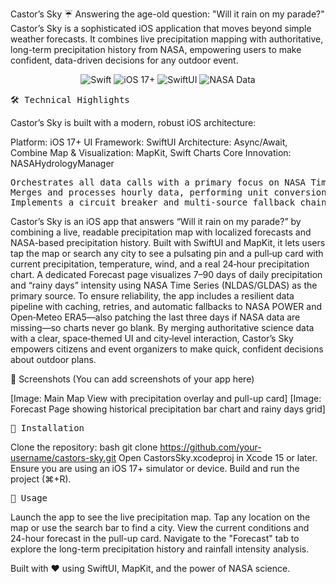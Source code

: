 Castor’s Sky ☔️
Answering the age-old question: "Will it rain on my parade?"
Castor’s Sky is a sophisticated iOS application that moves beyond simple weather forecasts. It combines live precipitation mapping with authoritative, long-term precipitation history from NASA, empowering users to make confident, data-driven decisions for any outdoor event.

<p align="center"> <img src="https://img.shields.io/badge/Swift-5.9-F05138.svg" alt="Swift"> <img src="https://img.shields.io/badge/iOS-17+-blue.svg" alt="iOS 17+"> <img src="https://img.shields.io/badge/UI-SwiftUI-orange.svg" alt="SwiftUI"> <img src="https://img.shields.io/badge/Data-NASA-informational.svg" alt="NASA Data"> </p>

<pre>
🛠️ Technical Highlights
</pre>
Castor’s Sky is built with a modern, robust iOS architecture:

Platform: iOS 17+
UI Framework: SwiftUI
Architecture: Async/Await, Combine
Map & Visualization: MapKit, Swift Charts
Core Innovation: NASAHydrologyManager

<pre>
Orchestrates all data calls with a primary focus on NASA Time Series Service (NLDAS/GLDAS).
Merges and processes hourly data, performing unit conversion (K→°C) and deriving metrics like relative humidity.
Implements a circuit breaker and multi-source fallback chain to guarantee data availability, seamlessly patching any gaps in the historical record.
</pre> 

Castor’s Sky is an iOS app that answers “Will it rain on my parade?” by combining a live, readable precipitation map with localized forecasts and NASA-based precipitation history. Built with SwiftUI and MapKit, it lets users tap the map or search any city to see a pulsating pin and a pull‑up card with current precipitation, temperature, wind, and a real 24‑hour precipitation chart. A dedicated Forecast page visualizes 7–90 days of daily precipitation and “rainy days” intensity using NASA Time Series (NLDAS/GLDAS) as the primary source. To ensure reliability, the app includes a resilient data pipeline with caching, retries, and automatic fallbacks to NASA POWER and Open‑Meteo ERA5—also patching the last three days if NASA data are missing—so charts never go blank. By merging authoritative science data with a clear, space‑themed UI and city‑level interaction, Castor’s Sky empowers citizens and event organizers to make quick, confident decisions about outdoor plans.


📸 Screenshots
(You can add screenshots of your app here)

[Image: Main Map View with precipitation overlay and pull-up card]
[Image: Forecast Page showing historical precipitation bar chart and rainy days grid]

<pre>
🔧 Installation
</pre>
Clone the repository:
bash
git clone https://github.com/your-username/castors-sky.git
Open CastorsSky.xcodeproj in Xcode 15 or later.
Ensure you are using an iOS 17+ simulator or device.
Build and run the project (⌘+R).

<pre>
🚀 Usage
</pre>
Launch the app to see the live precipitation map.
Tap any location on the map or use the search bar to find a city.
View the current conditions and 24-hour forecast in the pull-up card.
Navigate to the "Forecast" tab to explore the long-term precipitation history and rainfall intensity analysis.


Built with ❤️ using SwiftUI, MapKit, and the power of NASA science.
